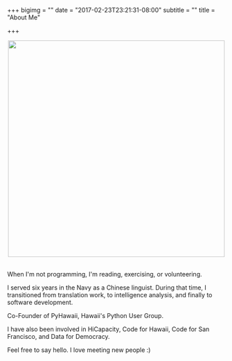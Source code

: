 +++
bigimg = ""
date = "2017-02-23T23:21:31-08:00"
subtitle = ""
title = "About Me"

+++


<div style="text-align:center;"><img src="http://i.imgur.com/950C7EY.jpg" width=500></div>
<br>


When I'm not programming, I'm reading, exercising, or volunteering.

I served six years in the Navy as a Chinese linguist. During that time, I transitioned from translation work, to intelligence analysis, and finally to software development.

Co-Founder of PyHawaii, Hawaii's Python User Group.

I have also been involved in HiCapacity, Code for Hawaii, Code for San Francisco, and Data for Democracy.


Feel free to say hello. I love meeting new people :)
